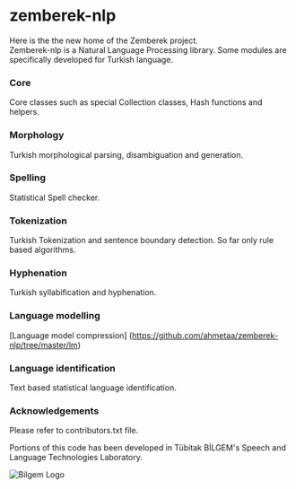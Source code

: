 zemberek-nlp
============
Here is the the new home of the Zemberek project.  
Zemberek-nlp is a Natural Language Processing library. Some modules are specifically developed for Turkish language.

### Core

Core classes such as special Collection classes, Hash functions and helpers.

### Morphology

Turkish morphological parsing, disambiguation and generation.

### Spelling

Statistical Spell checker.

### Tokenization

Turkish Tokenization and sentence boundary detection. So far only rule based algorithms.

### Hyphenation

Turkish syllabification and hyphenation.

### Language modelling

[Language model compression] (https://github.com/ahmetaa/zemberek-nlp/tree/master/lm)

### Language identification

Text based statistical language identification.

### Acknowledgements
Please refer to contributors.txt file.

Portions of this code has been developed in Tübitak BİLGEM's Speech and Language Technologies Laboratory.

![Bilgem Logo](https://raw.github.com/ahmetaa/zemberek-nlp/master/docs/images/bilgem-logo.png)
